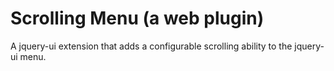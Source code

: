 Scrolling Menu (a web plugin)
===========================

A jquery-ui extension that adds a configurable scrolling ability to the jquery-ui menu.
